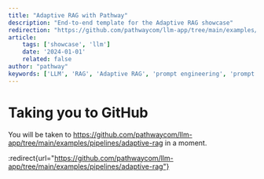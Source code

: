 ```yaml
---
title: "Adaptive RAG with Pathway"
description: "End-to-end template for the Adaptive RAG showcase"
redirection: "https://github.com/pathwaycom/llm-app/tree/main/examples/pipelines/adaptive-rag"
article:
    tags: ['showcase', 'llm']
    date: '2024-01-01'
    related: false
author: "pathway"
keywords: ['LLM', 'RAG', 'Adaptive RAG', 'prompt engineering', 'prompt', 'explainability']
---
```


# Taking you to GitHub

You will be taken to https://github.com/pathwaycom/llm-app/tree/main/examples/pipelines/adaptive-rag in a moment.

:redirect{url="https://github.com/pathwaycom/llm-app/tree/main/examples/pipelines/adaptive-rag"}

